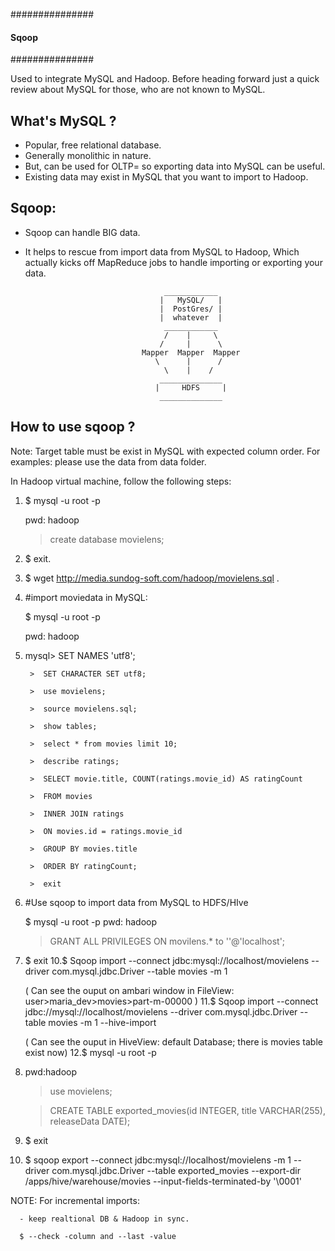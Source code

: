 ###############
#### Sqoop ####
###############

Used to integrate MySQL and Hadoop. Before heading forward just a quick review about MySQL for those, who are not known to MySQL.

## What's MySQL ?
- Popular, free relational database.
- Generally monolithic in nature.
- But, can be used for OLTP= so exporting data into MySQL can be useful.
- Existing data may exist in MySQL that you want to import to Hadoop.

## Sqoop: 
- Sqoop can handle BIG data.
- It helps to rescue from import data from MySQL to Hadoop, Which actually kicks off MapReduce jobs to handle 
importing or exporting your data.
              
              
                                     ____________
                                    |   MySQL/   |
                                    |  PostGres/ |
                                    |  whatever  |
                                     ____________
                                     /    |     \
                                    /     |      \
                                Mapper  Mapper  Mapper
                                   \      |      /
                                     \    |    /
                                    ______________
                                   |     HDFS     |
                                    ______________
                                    
  
 ## How to use sqoop ?
  Note: Target table must be exist in MySQL with expected column order. For examples: please use the data from data folder.
  
  In Hadoop virtual machine, follow the following steps:
  1. $ mysql -u root -p
  
     pwd: hadoop
     
     > create database movielens;
  2. $ exit.
  3. $ wget http://media.sundog-soft.com/hadoop/movielens.sql .
  4. #import moviedata in MySQL:
  
     $ mysql -u root -p
     
     pwd: hadoop
  6. mysql>  SET NAMES 'utf8';
 
          >  SET CHARACTER SET utf8;
     
          >  use movielens;
          
          >  source movielens.sql;
          
          >  show tables;
          
          >  select * from movies limit 10;
          
          >  describe ratings;
  
          >  SELECT movie.title, COUNT(ratings.movie_id) AS ratingCount 
          
          >  FROM movies
          
          >  INNER JOIN ratings
          
          >  ON movies.id = ratings.movie_id
          
          >  GROUP BY movies.title
          
          >  ORDER BY ratingCount;
          
          >  exit
          
  7. #Use sqoop to import data from MySQL to HDFS/HIve
  
      $ mysql -u root -p 
        pwd: hadoop
        > GRANT ALL PRIVILEGES ON movilens.* to ''@'localhost';
  9. $ exit
  10.$ Sqoop import --connect jdbc:mysql://localhost/movielens --driver com.mysql.jdbc.Driver  --table movies -m 1
  
      ( Can see the ouput on ambari window in FileView: user>maria_dev>movies>part-m-00000 )
  11.$ Sqoop import --connect jdbc://mysql://localhost/movielens --driver com.mysql.jdbc.Driver --table movies -m 1 --hive-import
  
      ( Can see the ouput in HiveView: default Database; there is movies table exist now)
  12.$ mysql -u root -p
  13. pwd:hadoop
  
      > use movielens;
      
      > CREATE TABLE exported_movies(id INTEGER, title VARCHAR(255), releaseData DATE);
      
  14. $ exit
  15. $ sqoop export --connect jdbc:mysql://localhost/movielens -m 1 --driver com.mysql.jdbc.Driver --table exported_movies --export-dir /apps/hive/warehouse/movies --input-fields-terminated-by '\0001'
  
  NOTE: For incremental imports:
  
      - keep realtional DB & Hadoop in sync.
      
      $ --check -column and --last -value
